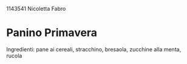 1143541 Nicoletta Fabro
# Panino Primavera
Ingredienti: pane ai cereali, stracchino, bresaola, zucchine alla menta, rucola
